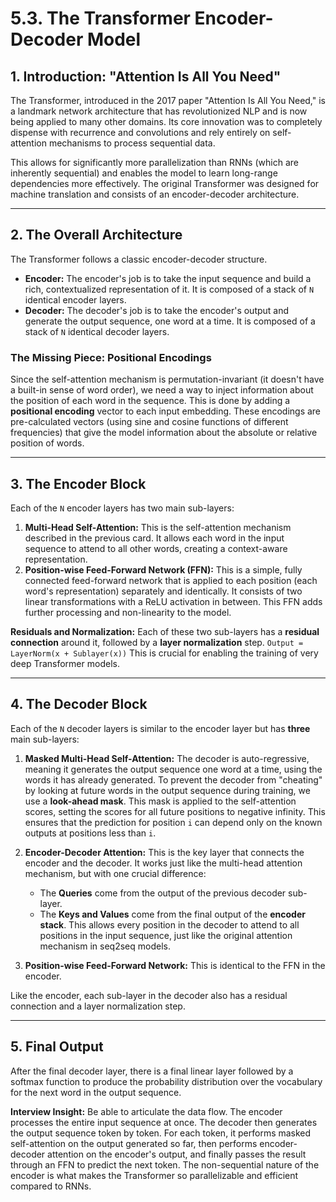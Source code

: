 # 5.3. The Transformer Encoder-Decoder Model

## 1. Introduction: "Attention Is All You Need"

The Transformer, introduced in the 2017 paper "Attention Is All You Need," is a landmark network architecture that has revolutionized NLP and is now being applied to many other domains. Its core innovation was to completely dispense with recurrence and convolutions and rely entirely on self-attention mechanisms to process sequential data.

This allows for significantly more parallelization than RNNs (which are inherently sequential) and enables the model to learn long-range dependencies more effectively. The original Transformer was designed for machine translation and consists of an encoder-decoder architecture.

---

## 2. The Overall Architecture

The Transformer follows a classic encoder-decoder structure.

*   **Encoder:** The encoder's job is to take the input sequence and build a rich, contextualized representation of it. It is composed of a stack of `N` identical encoder layers.
*   **Decoder:** The decoder's job is to take the encoder's output and generate the output sequence, one word at a time. It is composed of a stack of `N` identical decoder layers.

### The Missing Piece: Positional Encodings

Since the self-attention mechanism is permutation-invariant (it doesn't have a built-in sense of word order), we need a way to inject information about the position of each word in the sequence. This is done by adding a **positional encoding** vector to each input embedding. These encodings are pre-calculated vectors (using sine and cosine functions of different frequencies) that give the model information about the absolute or relative position of words.

---

## 3. The Encoder Block

Each of the `N` encoder layers has two main sub-layers:

1.  **Multi-Head Self-Attention:** This is the self-attention mechanism described in the previous card. It allows each word in the input sequence to attend to all other words, creating a context-aware representation.
2.  **Position-wise Feed-Forward Network (FFN):** This is a simple, fully connected feed-forward network that is applied to each position (each word's representation) separately and identically. It consists of two linear transformations with a ReLU activation in between. This FFN adds further processing and non-linearity to the model.

**Residuals and Normalization:** Each of these two sub-layers has a **residual connection** around it, followed by a **layer normalization** step.
`Output = LayerNorm(x + Sublayer(x))`
This is crucial for enabling the training of very deep Transformer models.

---

## 4. The Decoder Block

Each of the `N` decoder layers is similar to the encoder layer but has **three** main sub-layers:

1.  **Masked Multi-Head Self-Attention:** The decoder is auto-regressive, meaning it generates the output sequence one word at a time, using the words it has already generated. To prevent the decoder from "cheating" by looking at future words in the output sequence during training, we use a **look-ahead mask**. This mask is applied to the self-attention scores, setting the scores for all future positions to negative infinity. This ensures that the prediction for position `i` can depend only on the known outputs at positions less than `i`.

2.  **Encoder-Decoder Attention:** This is the key layer that connects the encoder and the decoder. It works just like the multi-head attention mechanism, but with one crucial difference:
    *   The **Queries** come from the output of the previous decoder sub-layer.
    *   The **Keys and Values** come from the final output of the **encoder stack**.
    This allows every position in the decoder to attend to all positions in the input sequence, just like the original attention mechanism in seq2seq models.

3.  **Position-wise Feed-Forward Network:** This is identical to the FFN in the encoder.

Like the encoder, each sub-layer in the decoder also has a residual connection and a layer normalization step.

---

## 5. Final Output

After the final decoder layer, there is a final linear layer followed by a softmax function to produce the probability distribution over the vocabulary for the next word in the output sequence.

**Interview Insight:** Be able to articulate the data flow. The encoder processes the entire input sequence at once. The decoder then generates the output sequence token by token. For each token, it performs masked self-attention on the output generated so far, then performs encoder-decoder attention on the encoder's output, and finally passes the result through an FFN to predict the next token. The non-sequential nature of the encoder is what makes the Transformer so parallelizable and efficient compared to RNNs.